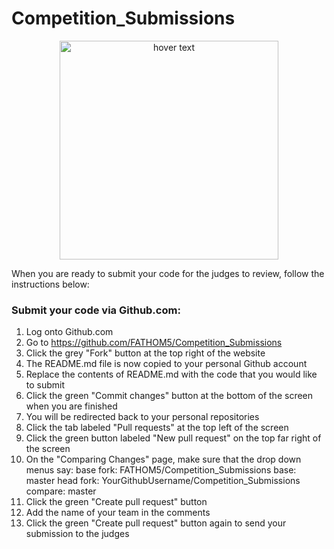 # Competition_Submissions

<p align="center">
  <img src="https://static1.squarespace.com/static/596d24cd4402430bb863ffad/t/5b41e62603ce641f98f2e3cd/1536741696061/?format=1500w" width="350" title="hover text">
</p>

When you are ready to submit your code for the judges to review, follow the instructions below:

### Submit your code via Github.com:
1. Log onto Github.com
2. Go to https://github.com/FATHOM5/Competition_Submissions
3. Click the grey "Fork" button at the top right of the website
4. The README.md file is now copied to your personal Github account
5. Replace the contents of README.md with the code that you would like to submit
6. Click the green "Commit changes" button at the bottom of the screen when you are finished
7. You will be redirected back to your personal repositories
8. Click the tab labeled "Pull requests" at the top left of the screen
9. Click the green button labeled "New pull request" on the top far right of the screen
10. On the "Comparing Changes" page, make sure that the drop down menus say:
  base fork: FATHOM5/Competition_Submissions
  base: master
  head fork: YourGithubUsername/Competition_Submissions
  compare: master
11. Click the green "Create pull request" button
12. Add the name of your team in the comments
13. Click the green "Create pull request" button again to send your submission to the judges
